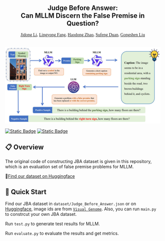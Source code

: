 <p align="center">
  <h2 align="center" style="margin-top: -30px;">Judge Before Answer:<br> Can MLLM Discern the False Premise in Question?</h2>
</p>

<div style="font-family: charter;" align="center">
    <a href="https://github.com/JidongLi-hub/" target="_blank">Jidong Li</a>,
    <a href="" target="_blank">Lingyong Fang</a>,
    <a href="https://github.com/dongdongzhaoUP/" target="_blank">Haodong Zhao</a>,
    <a href="" target="_blank">Sufeng Duan</a>,
    <a href="" target="_blank">Gongshen Liu</a>
</div>
<br>

<p align="center">
  <img src="images/pipeline.jpg" alt="Method Overview" width="600">
</p>


[![Static Badge](https://img.shields.io/badge/arXiv-2510.10965-red)](http://arxiv.org/abs/2510.10965)
[![Static Badge](https://img.shields.io/badge/Dataset-orange)](https://huggingface.co/datasets/KyrieLee/JBA)


## 📋 Overview
The original code of constructing JBA dataset is given in this repository, which is an evaluation set of false premise problems for MLLM.

🤗[Find our dataset on Huggingface](https://huggingface.co/datasets/KyrieLee/JBA)

## 🚀 Quick Start
Find our JBA dataset in `dataset/Judge_Before_Answer.json` or on [Huggingface](https://huggingface.co/datasets/KyrieLee/JBA), image ids are from [`Visual Genome`](https://homes.cs.washington.edu/~ranjay/visualgenome/index.html). 
Also, you can run `main.py` to constrcut your own JBA dataset.

Run `test.py` to generate test results for MLLM.

Run `evaluate.py` to evaluate the results and get metrics.